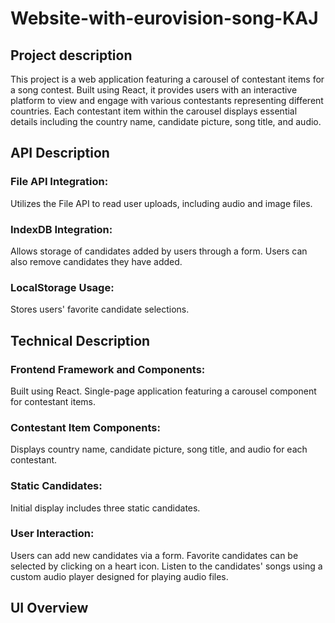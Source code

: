 # Website-with-eurovision-song-KAJ
## Project description
This project is a web application featuring a carousel of contestant items for a song contest. Built using React, it provides users with an interactive platform to view and engage with various contestants representing different countries. Each contestant item within the carousel displays essential details including the country name, candidate picture, song title, and audio.

## API Description
### File API Integration:
Utilizes the File API to read user uploads, including audio and image files.

### IndexDB Integration:
Allows storage of candidates added by users through a form.
Users can also remove candidates they have added.

### LocalStorage Usage:
Stores users' favorite candidate selections.

## Technical Description
### Frontend Framework and Components:
Built using React.
Single-page application featuring a carousel component for contestant items.

### Contestant Item Components:
Displays country name, candidate picture, song title, and audio for each contestant.

### Static Candidates:
Initial display includes three static candidates.

### User Interaction:
Users can add new candidates via a form.
Favorite candidates can be selected by clicking on a heart icon.
Listen to the candidates' songs using a custom audio player designed for playing audio files.

## UI Overview

